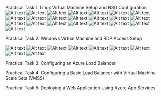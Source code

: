 Practical Task 1: Linux Virtual Machine Setup and NSG Configuration
![Alt text](https://github.com/vladyslav-tkachuk3/CapgeminiEngineering/blob/acaf97058cc1da0173f9038ff694ad818d1b55c4/1/1.jpg)
![Alt text](https://github.com/vladyslav-tkachuk3/CapgeminiEngineering/blob/acaf97058cc1da0173f9038ff694ad818d1b55c4/1/2.jpg)
![Alt text](https://github.com/vladyslav-tkachuk3/CapgeminiEngineering/blob/acaf97058cc1da0173f9038ff694ad818d1b55c4/1/3.jpg)
![Alt text](https://github.com/vladyslav-tkachuk3/CapgeminiEngineering/blob/acaf97058cc1da0173f9038ff694ad818d1b55c4/1/4.jpg)
![Alt text](https://github.com/vladyslav-tkachuk3/CapgeminiEngineering/blob/acaf97058cc1da0173f9038ff694ad818d1b55c4/1/5.jpg)
![Alt text](https://github.com/vladyslav-tkachuk3/CapgeminiEngineering/blob/acaf97058cc1da0173f9038ff694ad818d1b55c4/1/6.jpg)
![Alt text](https://github.com/vladyslav-tkachuk3/CapgeminiEngineering/blob/acaf97058cc1da0173f9038ff694ad818d1b55c4/1/7.jpg)
![Alt text](https://github.com/vladyslav-tkachuk3/CapgeminiEngineering/blob/acaf97058cc1da0173f9038ff694ad818d1b55c4/1/8.jpg)
![Alt text](https://github.com/vladyslav-tkachuk3/CapgeminiEngineering/blob/acaf97058cc1da0173f9038ff694ad818d1b55c4/1/9.jpg)
![Alt text](https://github.com/vladyslav-tkachuk3/CapgeminiEngineering/blob/acaf97058cc1da0173f9038ff694ad818d1b55c4/1/10.jpg)
![Alt text](https://github.com/vladyslav-tkachuk3/CapgeminiEngineering/blob/acaf97058cc1da0173f9038ff694ad818d1b55c4/1/11.jpg)
![Alt text](https://github.com/vladyslav-tkachuk3/CapgeminiEngineering/blob/acaf97058cc1da0173f9038ff694ad818d1b55c4/1/12.jpg)
![Alt text](https://github.com/vladyslav-tkachuk3/CapgeminiEngineering/blob/acaf97058cc1da0173f9038ff694ad818d1b55c4/1/13.jpg)
![Alt text](https://github.com/vladyslav-tkachuk3/CapgeminiEngineering/blob/acaf97058cc1da0173f9038ff694ad818d1b55c4/1/14.jpg)
![Alt text](https://github.com/vladyslav-tkachuk3/CapgeminiEngineering/blob/acaf97058cc1da0173f9038ff694ad818d1b55c4/1/15.jpg)
![Alt text](https://github.com/vladyslav-tkachuk3/CapgeminiEngineering/blob/acaf97058cc1da0173f9038ff694ad818d1b55c4/1/16.jpg)
![Alt text](https://github.com/vladyslav-tkachuk3/CapgeminiEngineering/blob/acaf97058cc1da0173f9038ff694ad818d1b55c4/1/17.jpg)
![Alt text](https://github.com/vladyslav-tkachuk3/CapgeminiEngineering/blob/acaf97058cc1da0173f9038ff694ad818d1b55c4/1/18.jpg)
![Alt text](https://github.com/vladyslav-tkachuk3/CapgeminiEngineering/blob/acaf97058cc1da0173f9038ff694ad818d1b55c4/1/19.jpg)
![Alt text](https://github.com/vladyslav-tkachuk3/CapgeminiEngineering/blob/acaf97058cc1da0173f9038ff694ad818d1b55c4/1/20.jpg)
![Alt text](https://github.com/vladyslav-tkachuk3/CapgeminiEngineering/blob/acaf97058cc1da0173f9038ff694ad818d1b55c4/1/21.jpg)
![Alt text](https://github.com/vladyslav-tkachuk3/CapgeminiEngineering/blob/acaf97058cc1da0173f9038ff694ad818d1b55c4/1/22.jpg)


Practical Task 2: Windows Virtual Machine and RDP Access Setup

![Alt text](https://github.com/vladyslav-tkachuk3/CapgeminiEngineering/blob/acaf97058cc1da0173f9038ff694ad818d1b55c4/2/1.jpg)
![Alt text](https://github.com/vladyslav-tkachuk3/CapgeminiEngineering/blob/acaf97058cc1da0173f9038ff694ad818d1b55c4/2/2.jpg)
![Alt text](https://github.com/vladyslav-tkachuk3/CapgeminiEngineering/blob/acaf97058cc1da0173f9038ff694ad818d1b55c4/2/3.jpg)
![Alt text](https://github.com/vladyslav-tkachuk3/CapgeminiEngineering/blob/acaf97058cc1da0173f9038ff694ad818d1b55c4/2/4.jpg)
![Alt text](https://github.com/vladyslav-tkachuk3/CapgeminiEngineering/blob/acaf97058cc1da0173f9038ff694ad818d1b55c4/2/5.jpg)
![Alt text](https://github.com/vladyslav-tkachuk3/CapgeminiEngineering/blob/acaf97058cc1da0173f9038ff694ad818d1b55c4/2/6.jpg)
![Alt text](https://github.com/vladyslav-tkachuk3/CapgeminiEngineering/blob/acaf97058cc1da0173f9038ff694ad818d1b55c4/2/7.jpg)
![Alt text](https://github.com/vladyslav-tkachuk3/CapgeminiEngineering/blob/acaf97058cc1da0173f9038ff694ad818d1b55c4/2/8.jpg)
![Alt text](https://github.com/vladyslav-tkachuk3/CapgeminiEngineering/blob/acaf97058cc1da0173f9038ff694ad818d1b55c4/2/9.jpg)


Practical Task 3: Configuring an Azure Load Balancer

Practical Task 4: Configuring a Basic Load Balancer with Virtual Machine Scale Sets (VMSS)

Practical Task 5: Deploying a Web Application Using Azure App Services
